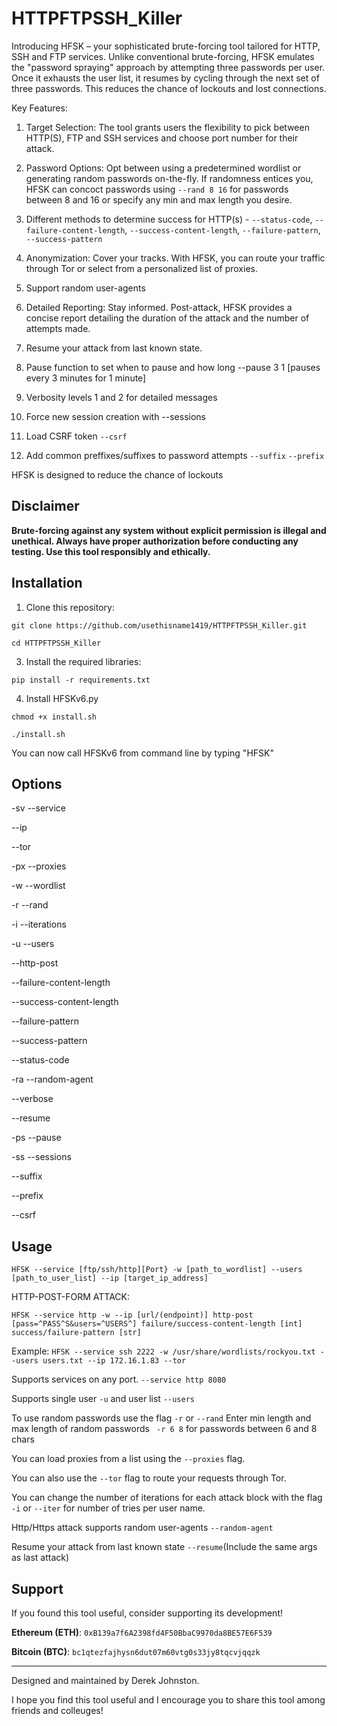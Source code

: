# HTTPFTPSSH_Killer

Introducing HFSK – your sophisticated brute-forcing tool tailored for HTTP, SSH and FTP services. Unlike conventional brute-forcing, HFSK emulates the "password spraying" approach by attempting three passwords per user. Once it exhausts the user list, it resumes by cycling through the next set of three passwords. This reduces the chance of lockouts and lost connections. 

Key Features:

1. Target Selection: The tool grants users the flexibility to pick between HTTP(S), FTP and SSH services and choose port number for their attack. 

2. Password Options: Opt between using a predetermined wordlist or generating random passwords on-the-fly. If randomness entices you, HFSK can concoct passwords using `--rand 8 16` for passwords between 8 and 16 or specify any min and max length you desire.

3. Different methods to determine success for HTTP(s) - `--status-code`, `--failure-content-length`, `--success-content-length`, `--failure-pattern`, `--success-pattern`

4. Anonymization: Cover your tracks. With HFSK, you can route your traffic through Tor or select from a personalized list of proxies.

5. Support random user-agents 

6. Detailed Reporting: Stay informed. Post-attack, HFSK provides a concise report detailing the duration of the attack and the number of attempts made.

7. Resume your attack from last known state.

8. Pause function to set when to pause and how long --pause 3 1 [pauses every 3 minutes for 1 minute]

9. Verbosity levels 1 and 2 for detailed messages

10. Force new session creation with --sessions

11. Load CSRF token `--csrf`

12. Add common preffixes/suffixes to password attempts `--suffix` `--prefix`


HFSK is designed to reduce the chance of lockouts 



## Disclaimer

**Brute-forcing against any system without explicit permission is illegal and unethical. Always have proper authorization before conducting any testing. Use this tool responsibly and ethically.**

## Installation

1. Clone this repository:

`git clone https://github.com/usethisname1419/HTTPFTPSSH_Killer.git`

`cd HTTPFTPSSH_Killer`


3. Install the required libraries:

`pip install -r requirements.txt`

4. Install HFSKv6.py

`chmod +x install.sh`

`./install.sh`

You can now call HFSKv6 from command line by typing "HFSK"

## Options

-sv --service

--ip

--tor

-px --proxies

-w --wordlist

-r --rand

-i --iterations

-u --users

--http-post

--failure-content-length

--success-content-length

--failure-pattern

--success-pattern

--status-code

-ra --random-agent

--verbose

--resume

-ps --pause

-ss --sessions

--suffix

--prefix

--csrf


## Usage

`HFSK --service [ftp/ssh/http][Port} -w [path_to_wordlist] --users [path_to_user_list] --ip [target_ip_address]`

HTTP-POST-FORM ATTACK: 

```HFSK --service http -w --ip [url/(endpoint)] http-post [pass=^PASS^S&users=^USERS^] failure/success-content-length [int] success/failure-pattern [str]```


Example:
`HFSK --service ssh 2222 -w /usr/share/wordlists/rockyou.txt --users users.txt --ip 172.16.1.83 --tor`

Supports services on any port. `--service http 8080`

Supports single user `-u` and user list `--users`

To use random passwords use the flag `-r` or `--rand` Enter min length and max length of random passwords ` -r 6 8` for passwords between 6 and 8 chars

You can load proxies from a list using the `--proxies` flag. 

You can also use the `--tor` flag to route your requests through Tor.

You can change the number of iterations for each attack block with the flag `-i` or `--iter` for number of tries per user name.

Http/Https attack supports random user-agents `--random-agent`

Resume your attack from last known state `--resume`(Include the same args as last attack)



## Support

If you found this tool useful, consider supporting its development!

**Ethereum (ETH)**: `0xB139a7f6A2398fd4F50BbaC9970da8BE57E6F539`

**Bitcoin (BTC)**: `bc1qtezfajhysn6dut07m60vtg0s33jy8tqcvjqqzk`

---

Designed and maintained by Derek Johnston.

I hope you find this tool useful and I encourage you to share this tool among friends and colleuges!

